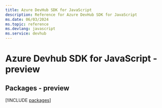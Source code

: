 ```yaml
---
title: Azure DevHub SDK for JavaScript
description: Reference for Azure DevHub SDK for JavaScript
ms.date: 06/03/2024
ms.topic: reference
ms.devlang: javascript
ms.service: devhub
---
```

# Azure Devhub SDK for JavaScript - preview
## Packages - preview
[!INCLUDE [packages](devhub-index.md)]